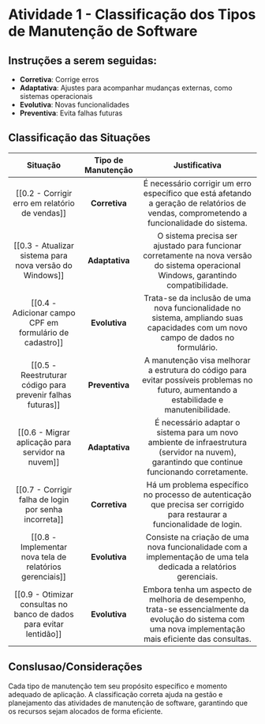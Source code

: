 # Atividade 1 - Classificação dos Tipos de Manutenção de Software

## Instruções a serem seguidas:

- **Corretiva**: Corrige erros
- **Adaptativa**: Ajustes para acompanhar mudanças externas, como sistemas operacionais
- **Evolutiva**: Novas funcionalidades
- **Preventiva**: Evita falhas futuras

## Classificação das Situações

|                           Situação                            | Tipo de Manutenção |                                                                       Justificativa                                                                        |
| :-----------------------------------------------------------: | :----------------: | :--------------------------------------------------------------------------------------------------------------------------------------------------------: |
|           [[0.2 - Corrigir erro em relatório de vendas]]            |   **Corretiva**    |          É necessário corrigir um erro específico que está afetando a geração de relatórios de vendas, comprometendo a funcionalidade do sistema.          |
|       [[0.3 - Atualizar sistema para nova versão do Windows]]       |   **Adaptativa**   |           O sistema precisa ser ajustado para funcionar corretamente na nova versão do sistema operacional Windows, garantindo compatibilidade.            |
|       [[0.4 - Adicionar campo CPF em formulário de cadastro]]       |   **Evolutiva**    |              Trata-se da inclusão de uma nova funcionalidade no sistema, ampliando suas capacidades com um novo campo de dados no formulário.              |
|     [[0.5 - Reestruturar código para prevenir falhas futuras]]      |   **Preventiva**   |         A manutenção visa melhorar a estrutura do código para evitar possíveis problemas no futuro, aumentando a estabilidade e manutenibilidade.          |
|          [[0.6 - Migrar aplicação para servidor na nuvem]]          |   **Adaptativa**   |       É necessário adaptar o sistema para um novo ambiente de infraestrutura (servidor na nuvem), garantindo que continue funcionando corretamente.        |
|        [[0.7 - Corrigir falha de login por senha incorreta]]        |   **Corretiva**    |                 Há um problema específico no processo de autenticação que precisa ser corrigido para restaurar a funcionalidade de login.                  |
|      [[0.8 - Implementar nova tela de relatórios gerenciais]]       |   **Evolutiva**    |                      Consiste na criação de uma nova funcionalidade com a implementação de uma tela dedicada a relatórios gerenciais.                      |
| [[0.9 - Otimizar consultas no banco de dados para evitar lentidão]] |   **Evolutiva**    | Embora tenha um aspecto de melhoria de desempenho, trata-se essencialmente da evolução do sistema com uma nova implementação mais eficiente das consultas. |

## Conslusao/Considerações

Cada tipo de manutenção tem seu propósito específico e momento adequado de aplicação. A classificação correta ajuda na gestão e planejamento das atividades de manutenção de software, garantindo que os recursos sejam alocados de forma eficiente.